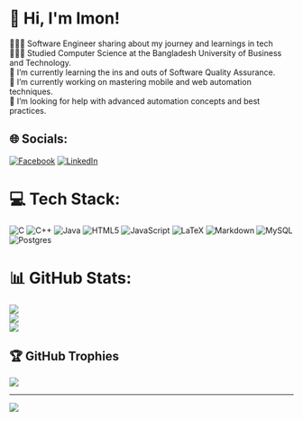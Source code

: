 # 💫 Hi, I'm Imon!
👩🏻‍💻 Software Engineer sharing about my journey and learnings in tech<br>👩🏻‍🎓 Studied Computer Science at the Bangladesh University of Business and Technology.<br>🌱 I’m currently learning the ins and outs of Software Quality Assurance.<br>🔭 I’m currently working on mastering mobile and web automation techniques.<br>🤔 I’m looking for help with advanced automation concepts and best practices.<br>


## 🌐 Socials:
[![Facebook](https://img.shields.io/badge/Facebook-%231877F2.svg?logo=Facebook&logoColor=white)](https://facebook.com/https://www.facebook.com/nazmulislam.emon.12/) [![LinkedIn](https://img.shields.io/badge/LinkedIn-%230077B5.svg?logo=linkedin&logoColor=white)](https://linkedin.com/in/https://www.linkedin.com/in/nazmul-islam-emon/) 

# 💻 Tech Stack:
![C](https://img.shields.io/badge/c-%2300599C.svg?style=flat&logo=c&logoColor=white) ![C++](https://img.shields.io/badge/c++-%2300599C.svg?style=flat&logo=c%2B%2B&logoColor=white) ![Java](https://img.shields.io/badge/java-%23ED8B00.svg?style=flat&logo=openjdk&logoColor=white) ![HTML5](https://img.shields.io/badge/html5-%23E34F26.svg?style=flat&logo=html5&logoColor=white) ![JavaScript](https://img.shields.io/badge/javascript-%23323330.svg?style=flat&logo=javascript&logoColor=%23F7DF1E) ![LaTeX](https://img.shields.io/badge/latex-%23008080.svg?style=flat&logo=latex&logoColor=white) ![Markdown](https://img.shields.io/badge/markdown-%23000000.svg?style=flat&logo=markdown&logoColor=white) ![MySQL](https://img.shields.io/badge/mysql-%2300000f.svg?style=flat&logo=mysql&logoColor=white) ![Postgres](https://img.shields.io/badge/postgres-%23316192.svg?style=flat&logo=postgresql&logoColor=white)
# 📊 GitHub Stats:
![](https://github-readme-stats.vercel.app/api?username=imon742&theme=dark&hide_border=false&include_all_commits=false&count_private=false)<br/>
![](https://github-readme-streak-stats.herokuapp.com/?user=imon742&theme=dark&hide_border=false)<br/>
![](https://github-readme-stats.vercel.app/api/top-langs/?username=imon742&theme=dark&hide_border=false&include_all_commits=false&count_private=false&layout=compact)

## 🏆 GitHub Trophies
![](https://github-profile-trophy.vercel.app/?username=imon742&theme=radical&no-frame=false&no-bg=true&margin-w=4)

---
[![](https://visitcount.itsvg.in/api?id=imon742&icon=0&color=0)](https://visitcount.itsvg.in)

<!-- Proudly created with GPRM ( https://gprm.itsvg.in ) -->
